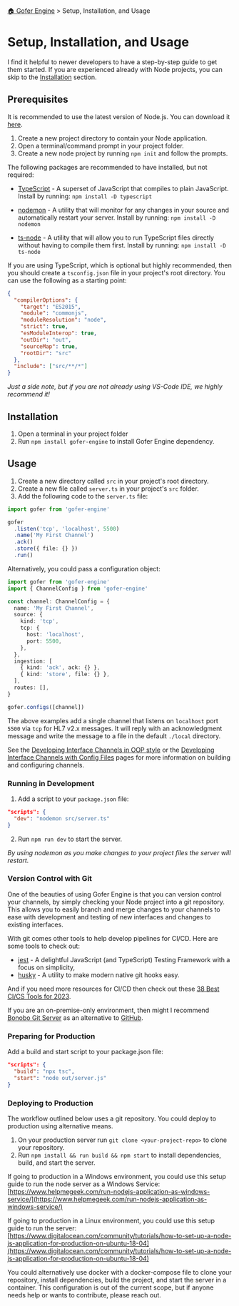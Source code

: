[🏠 Gofer Engine](./index.md) > Setup, Installation, and Usage

# Setup, Installation, and Usage

I find it helpful to newer developers to have a step-by-step guide to get them started. If you are experienced already with Node projects, you can skip to the [Installation](#installation) section.

## Prerequisites

It is recommended to use the latest version of Node.js. You can download it [here](https://nodejs.org/en/download/).

1. Create a new project directory to contain your Node application.
1. Open a terminal/command prompt in your project folder.
1. Create a new node project by running `npm init` and follow the prompts.

The following packages are recommended to have installed, but not required:

- [TypeScript](https://www.npmjs.com/package/typescript) - A superset of JavaScript that compiles to plain JavaScript.
  Install by running: `npm install -D typescript`

- [nodemon](https://www.npmjs.com/package/nodemon) - A utility that will monitor for any changes in your source and automatically restart your server.
  Install by running: `npm install -D nodemon`

- [ts-node](https://typestrong.org/ts-node/) - A utility that will allow you to run TypeScript files directly without having to compile them first.
  Install by running: `npm install -D ts-node`

If you are using TypeScript, which is optional but highly recommended, then you should create a `tsconfig.json` file in your project's root directory. You can use the following as a starting point:

```json
{
  "compilerOptions": {
    "target": "ES2015",
    "module": "commonjs",
    "moduleResolution": "node",
    "strict": true,
    "esModuleInterop": true,
    "outDir": "out",
    "sourceMap": true,
    "rootDir": "src"
  },
  "include": ["src/**/*"]
}
```

_Just a side note, but if you are not already using VS-Code IDE, we highly recommend it!_

## Installation

1. Open a terminal in your project folder
1. Run `npm install gofer-engine` to install Gofer Engine dependency.

## Usage

1. Create a new directory called `src` in your project's root directory.
1. Create a new file called `server.ts` in your project's `src` folder.
1. Add the following code to the `server.ts` file:

```ts
import gofer from 'gofer-engine'

gofer
  .listen('tcp', 'localhost', 5500)
  .name('My First Channel')
  .ack()
  .store({ file: {} })
  .run()
```

Alternatively, you could pass a configuration object:

```ts
import gofer from 'gofer-engine'
import { ChannelConfig } from 'gofer-engine'

const channel: ChannelConfig = {
  name: 'My First Channel',
  source: {
    kind: 'tcp',
    tcp: {
      host: 'localhost',
      port: 5500,
    },
  },
  ingestion: [
    { kind: 'ack', ack: {} },
    { kind: 'store', file: {} },
  ],
  routes: [],
}

gofer.configs([channel])
```

The above examples add a single channel that listens on `localhost` port `5500` via `tcp` for HL7 v2.x messages. It will reply with an acknowledgment message and write the message to a file in the default `./local` directory.

See the [Developing Interface Channels in OOP style](./developing-interface-channels-in-oop.md) or the [Developing Interface Channels with Config Files]('./developing-interface-channels-with-configs.md) pages for more information on building and configuring channels.

### Running in Development

1. Add a script to your `package.json` file:

```json
"scripts": {
  "dev": "nodemon src/server.ts"
}
```

2. Run `npm run dev` to start the server.

_By using nodemon as you make changes to your project files the server will restart._

### Version Control with Git

One of the beauties of using Gofer Engine is that you can version control your channels, by simply checking your Node project into a git repository. This allows you to easily branch and merge changes to your channels to ease with development and testing of new interfaces and changes to existing interfaces.

With git comes other tools to help develop pipelines for CI/CD. Here are some tools to check out:

- [jest](https://jestjs.io/) - A delightful JavaScript (and TypeScript) Testing Framework with a focus on simplicity,
- [husky](https://typicode.github.io/husky/#/) - A utility to make modern native git hooks easy.

And if you need more resources for CI/CD then check out these [38 Best CI/CS Tools for 2023](https://www.lambdatest.com/blog/best-ci-cd-tools/).

If you are an on-premise-only environment, then might I recommend [Bonobo Git Server](https://bonobogitserver.com/) as an alternative to [GitHub](http://github.com/).

### Preparing for Production

Add a build and start script to your package.json file:

```json
"scripts": {
  "build": "npx tsc",
  "start": "node out/server.js"
}
```

### Deploying to Production

The workflow outlined below uses a git repository. You could deploy to production using alternative means.

1. On your production server run `git clone <your-project-repo>` to clone your repository.
2. Run `npm install && run build && npm start` to install dependencies, build, and start the server.

If going to production in a Windows environment, you could use this setup guide to run the node server as a Windows Service: [https://www.helpmegeek.com/run-nodejs-application-as-windows-service/](https://www.helpmegeek.com/run-nodejs-application-as-windows-service/)

If going to production in a Linux environment, you could use this setup guide to run the server: [https://www.digitalocean.com/community/tutorials/how-to-set-up-a-node-js-application-for-production-on-ubuntu-18-04](https://www.digitalocean.com/community/tutorials/how-to-set-up-a-node-js-application-for-production-on-ubuntu-18-04)

You could alternatively use docker with a docker-compose file to clone your repository, install dependencies, build the project, and start the server in a container. This configuration is out of the current scope, but if anyone needs help or wants to contribute, please reach out.
